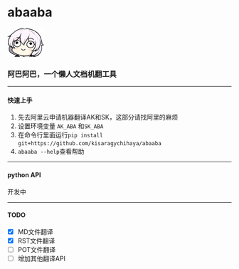 # abaaba
![](/assets/img/images.jpg "Foolish")

### 阿巴阿巴，一个懒人文档机翻工具

----------------------
#### 快速上手
1. 先去阿里云申请机器翻译AK和SK，这部分请找阿里的麻烦
2. 设置环境变量 `AK_ABA` 和`SK_ABA`
3. 在命令行里面运行`pip install git+https://github.com/kisaragychihaya/abaaba`
4. `abaaba --help`查看帮助

---------------------

#### python API

开发中

------------------

#### TODO
- [X] MD文件翻译
- [X] RST文件翻译
- [ ] POT文件翻译
- [ ] 增加其他翻译API